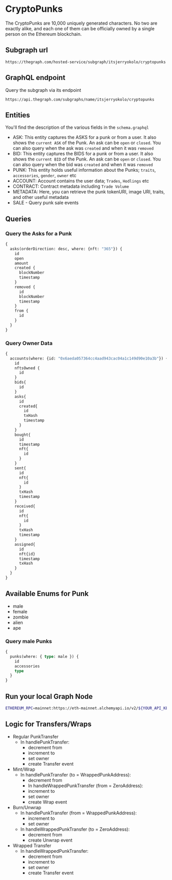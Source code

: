 # CryptoPunks

The CryptoPunks are 10,000 uniquely generated characters.
No two are exactly alike, and each one of them can be officially owned by a single person on the Ethereum blockchain.

## Subgraph url
```
https://thegraph.com/hosted-service/subgraph/itsjerryokolo/cryptopunks
```

## GraphQL endpoint
Query the subgraph via its endpoint
```
https://api.thegraph.com/subgraphs/name/itsjerryokolo/cryptopunks
```
## Entities
You'll find the description of the various fields in the `schema.graphql`

- ASK: This entity captures the ASKS for a punk or from a user. It also shows the `current ASK` of the Punk.
       An ask can be `open` or `closed`.  You can also query when the ask was `created` and when it was `removed`
- BID: This entity captures the BIDS for a punk or from a user. It also shows the `current BID` of the Punk.
        An ask can be `open` or `closed`. You can also query when the bid was `created` and when it was `removed`
- PUNK: This entity holds useful information about the Punks; `traits`, `accessories`, `gender`, `owner` etc
- ACCOUNT: Account contains the user data; `Trades`, `Hodlings` etc
- CONTRACT: Contract metadata including `Trade Volume`
- METADATA: Here, you can retrieve the punk tokenURI, image URI, traits, and other useful metadata
- SALE - Query punk sale events


## Queries
### Query the Asks for a Punk
```graphql
{
  asks(orderDirection: desc, where: {nft: "365"}) {
    id
    open
    amount
    created {
      blockNumber
      timestamp
    }
    removed {
      id
      blockNumber
      timestamp
    }
    from {
      id
    }
  }
}
```

### Query Owner Data

```graphql
{
  accounts(where: {id: "0x6aeda057364cc4aad943cac04a1c149d90e10a3b"}) {
    id
    nftsOwned {
      id
    }
    bids{
      id
    }
    asks{
      id
      created{
        id
        txHash
        timestamp
      }
    }
    bought{
      id
      timestamp
      nft{
        id
      }
    }
    sent{
      id
      nft{
        id
      }
      txHash
      timestamp
    }
    received{
      id
      nft{
        id
      }
      txHash
      timestamp
    }
    assigned{
      id
      nft{id}
      timestamp
      txHash
    }
  }
}
```

## Available Enums for Punk

- male
- female
- zombie
- alien
- ape

### Query male Punks

```graphql
{
  punks(where: { type: male }) {
    id
    accessories
    type
  }
}
```

## Run your local Graph Node

```bash
ETHEREUM_RPC=mainnet:https://eth-mainnet.alchemyapi.io/v2/${YOUR_API_KEY} docker compose up
```

## Logic for Transfers/Wraps

- Regular PunkTransfer
  - In handlePunkTransfer:
    - decrement from
    - increment to
    - set owner
    - create Transfer event
- Mint/Wrap
  - In handlePunkTransfer (to = WrappedPunkAddress):
    - decrement from
    - In handleWrappedPunkTransfer (from = ZeroAddress):
    - increment to
    - set owner
    - create Wrap event
- Burn/Unwrap
  - In handlePunkTransfer (from = WrappedPunkAddress):
    - increment to
    - set owner
  - In handleWrappedPunkTransfer (to = ZeroAddress):
    - decrement from
    - create Unwrap event
- Wrapped Transfer
  - In handleWrappedPunkTransfer:
    - decrement from
    - increment to
    - set owner
    - create Transfer event
